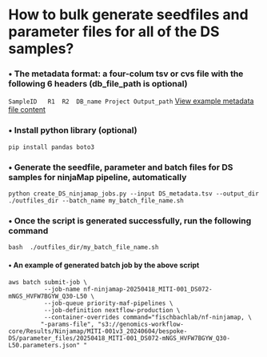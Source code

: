 # How to bulk generate seedfiles and parameter files for all of the DS samples?

### &bull; The metadata format: a four-colum tsv or cvs file with the following 6 headers (db_file_path is optional)
`SampleID	R1	R2	DB_name Project	Output_path`
[View example metadata file content](https://github.com/FischbachLab/nf-ninjamap/blob/main/scripts/DS_batch_processing/examples/DS_metadata.tsv)

### &bull; Install python library (optional)
```{bash}
pip install pandas boto3
```
### &bull; Generate the seedfile, parameter and batch files for DS samples for ninjaMap pipeline, automatically 
```{bash}
python create_DS_ninjamap_jobs.py --input DS_metadata.tsv --output_dir ./outfiles_dir --batch_name my_batch_file_name.sh
```
### &bull; Once the script is generated successfully, run the following command
```{bash}
bash  ./outfiles_dir/my_batch_file_name.sh
```
#### &bull; An example of generated batch job by the above script 
```{bash}
aws batch submit-job \
          --job-name nf-ninjamap-20250418_MITI-001_DS072-mNGS_HVFW7BGYW_Q30-L50 \
          --job-queue priority-maf-pipelines \
          --job-definition nextflow-production \
          --container-overrides command="fischbachlab/nf-ninjamap, \
         "-params-file", "s3://genomics-workflow-core/Results/Ninjamap/MITI-001v3_20240604/bespoke-DS/parameter_files/20250418_MITI-001_DS072-mNGS_HVFW7BGYW_Q30-L50.parameters.json" " 
```
